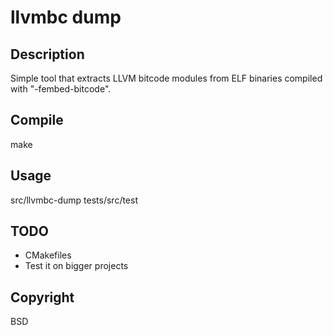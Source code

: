 # llvmbc dump

## Description

Simple tool that extracts LLVM bitcode modules from ELF binaries compiled with "-fembed-bitcode".

## Compile

make

## Usage

src/llvmbc-dump tests/src/test

## TODO

* CMakefiles
* Test it on bigger projects

## Copyright

BSD
